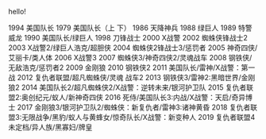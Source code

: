 hello! 

1994 美国队长
1979 美国队长（上 下）
1986 天降神兵
1988 绿巨人
1989 特警威龙
1990 美国队长/绿巨人
1998 刀锋战士
2000 X战警
2002 蜘蛛侠锋战士2
2003 X战警2/绿巨人浩克/超胆侠
2004 蜘蛛侠2锋战士3/惩罚者
2005 神奇四侠/艾丽卡/类人体
2006 X战警3
2007 蜘蛛侠3/神奇四侠2/灵魂战车
2008 钢铁侠/无敌浩克/惩罚者2
2009 金刚狼
2010 钢铁侠2
2011 美国队长/雷神/X战警：第一战
2012 复仇者联盟/超凡蜘蛛侠/灵魂      战车2
2013 钢铁侠3/雷神2:黑暗世界/金刚狼2
2014 美国队长2/超凡蜘蛛侠2/X战警：逆转未来/银河护卫队
2015 复仇者联盟2:奥创纪元/蚁人/新神奇四侠
2016 死侍/美国队长3:内战/X战警：天启/奇异博士
2017 金刚狼3/银河护卫队2/蜘蛛侠：新复仇者/雷神3:诸神黄昏
2018 复仇者联盟3:无限战争/黑豹/蚁人与黄蜂女/惊奇队长/X战警：新变种人
2019 复仇者联盟4
未定档/异人族/黑寡妇/牌皇
